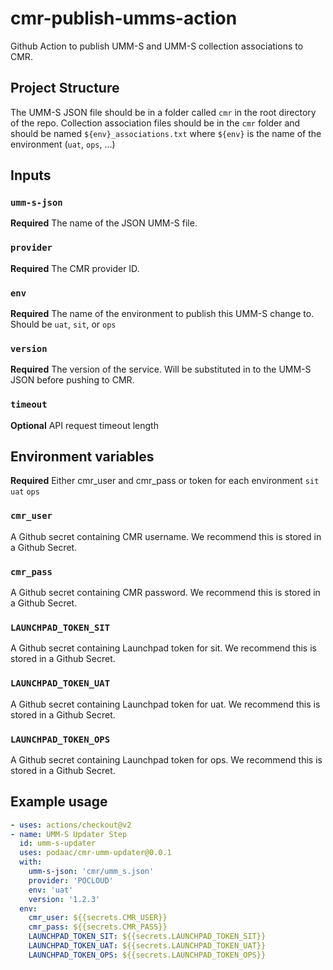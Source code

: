 # cmr-publish-umms-action
Github Action to publish UMM-S and UMM-S collection associations to CMR.

## Project Structure

The UMM-S JSON file should be in a folder called `cmr` in the root 
directory of the repo. Collection association files should be in the 
`cmr` folder and should be named `${env}_associations.txt` where 
`${env}` is the name of the environment (`uat`, `ops`, ...)

## Inputs

### `umm-s-json`

**Required** The name of the JSON UMM-S file.

### `provider`

**Required** The CMR provider ID.

### `env`

**Required** The name of the environment to publish this UMM-S change 
to. Should be `uat`, `sit`, or `ops`

### `version`

**Required** The version of the service. Will be substituted in to the 
UMM-S JSON before pushing to CMR.

### `timeout`
**Optional** API request timeout length

## Environment variables

**Required** Either cmr_user and cmr_pass or token for each environment `sit` `uat` `ops`

### `cmr_user`

A Github secret containing CMR username. We recommend this 
is stored in a Github Secret.

### `cmr_pass`

A Github secret containing CMR password. We recommend this 
is stored in a Github Secret.

### `LAUNCHPAD_TOKEN_SIT`

A Github secret containing Launchpad token for sit. We recommend this 
is stored in a Github Secret.

### `LAUNCHPAD_TOKEN_UAT`

A Github secret containing Launchpad token for uat. We recommend this 
is stored in a Github Secret.

### `LAUNCHPAD_TOKEN_OPS`

A Github secret containing Launchpad token for ops. We recommend this 
is stored in a Github Secret.

## Example usage

```yaml
- uses: actions/checkout@v2
- name: UMM-S Updater Step
  id: umm-s-updater
  uses: podaac/cmr-umm-updater@0.0.1
  with:
    umm-s-json: 'cmr/umm_s.json'
    provider: 'POCLOUD'
    env: 'uat'
    version: '1.2.3'
  env:
    cmr_user: ${{secrets.CMR_USER}}
    cmr_pass: ${{secrets.CMR_PASS}}
    LAUNCHPAD_TOKEN_SIT: ${{secrets.LAUNCHPAD_TOKEN_SIT}}
    LAUNCHPAD_TOKEN_UAT: ${{secrets.LAUNCHPAD_TOKEN_UAT}}
    LAUNCHPAD_TOKEN_OPS: ${{secrets.LAUNCHPAD_TOKEN_OPS}}
```
